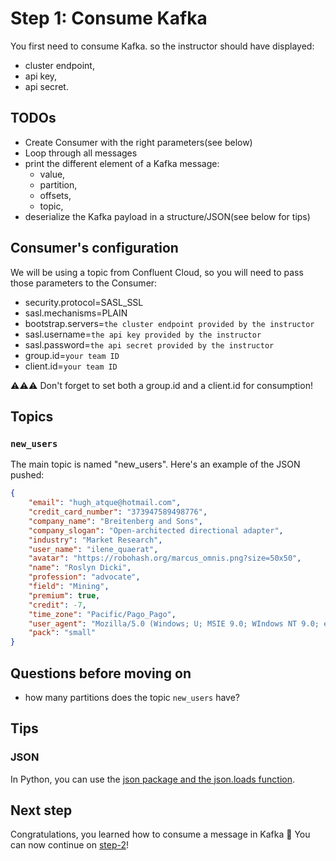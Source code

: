 # Step 1: Consume Kafka

You first need to consume Kafka. so the instructor should have displayed:

* cluster endpoint,
* api key,
* api secret.

## TODOs 

* Create Consumer with the right parameters(see below)
* Loop through all messages
* print the different element of a Kafka message:
  * value,
  * partition,
  * offsets,
  * topic,
* deserialize the Kafka payload in a structure/JSON(see below for tips)

## Consumer's configuration 

We will be using a topic from Confluent Cloud, so you will need to pass those parameters to the Consumer:

* security.protocol=SASL_SSL
* sasl.mechanisms=PLAIN
* bootstrap.servers=`the cluster endpoint provided by the instructor`
* sasl.username=`the api key provided by the instructor`
* sasl.password=`the api secret provided by the instructor`
* group.id=`your team ID`
* client.id=`your team ID`

⚠️⚠️⚠️ Don't forget to set both a group.id and a client.id for consumption!

## Topics

### `new_users`
The main topic is named "new_users". Here's an example of the JSON pushed:

```json
{
    "email": "hugh_atque@hotmail.com",
    "credit_card_number": "373947589498776",
    "company_name": "Breitenberg and Sons",
    "company_slogan": "Open-architected directional adapter",
    "industry": "Market Research",
    "user_name": "ilene_quaerat",
    "avatar": "https://robohash.org/marcus_omnis.png?size=50x50",
    "name": "Roslyn Dicki",
    "profession": "advocate",
    "field": "Mining",
    "premium": true,
    "credit": -7,
    "time_zone": "Pacific/Pago_Pago",
    "user_agent": "Mozilla/5.0 (Windows; U; MSIE 9.0; WIndows NT 9.0; en-US))",
    "pack": "small"
}
```

## Questions before moving on

* how many partitions does the topic `new_users` have?

## Tips

### JSON

In Python, you can use the [json package and the json.loads function](https://docs.python.org/3/library/json.html).

## Next step

Congratulations, you learned how to consume a message in Kafka 🎉
You can now continue on [step-2](/kafka-tutorial/docs/step-2.html)!